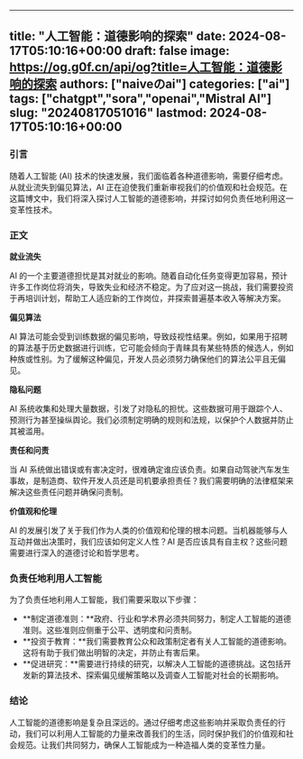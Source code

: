 
---
title: "人工智能：道德影响的探索"
date: 2024-08-17T05:10:16+00:00
draft: false
image: https://og.g0f.cn/api/og?title=人工智能：道德影响的探索
authors: ["naiveのai"]
categories: ["ai"]
tags: ["chatgpt","sora","openai","Mistral AI"]
slug: "20240817051016"
lastmod: 2024-08-17T05:10:16+00:00
---
### 引言

随着人工智能 (AI) 技术的快速发展，我们面临着各种道德影响，需要仔细考虑。从就业流失到偏见算法，AI 正在迫使我们重新审视我们的价值观和社会规范。在这篇博文中，我们将深入探讨人工智能的道德影响，并探讨如何负责任地利用这一变革性技术。

### 正文

**就业流失**

AI 的一个主要道德担忧是其对就业的影响。随着自动化任务变得更加容易，预计许多工作岗位将消失，导致失业和经济不稳定。为了应对这一挑战，我们需要投资于再培训计划，帮助工人适应新的工作岗位，并探索普遍基本收入等解决方案。

**偏见算法**

AI 算法可能会受到训练数据的偏见影响，导致歧视性结果。例如，如果用于招聘的算法基于历史数据进行训练，它可能会倾向于青睐具有某些特质的候选人，例如种族或性别。为了缓解这种偏见，开发人员必须努力确保他们的算法公平且无偏见。

**隐私问题**

AI 系统收集和处理大量数据，引发了对隐私的担忧。这些数据可用于跟踪个人、预测行为甚至操纵舆论。我们必须制定明确的规则和法规，以保护个人数据并防止其被滥用。

**责任和问责**

当 AI 系统做出错误或有害决定时，很难确定谁应该负责。如果自动驾驶汽车发生事故，是制造商、软件开发人员还是司机要承担责任？我们需要明确的法律框架来解决这些责任问题并确保问责制。

**价值观和伦理**

AI 的发展引发了关于我们作为人类的价值观和伦理的根本问题。当机器能够与人互动并做出决策时，我们应该如何定义人性？AI 是否应该具有自主权？这些问题需要进行深入的道德讨论和哲学思考。

### 负责任地利用人工智能

为了负责任地利用人工智能，我们需要采取以下步骤：

* **制定道德准则：**政府、行业和学术界必须共同努力，制定人工智能的道德准则。这些准则应侧重于公平、透明度和问责制。
* **投资于教育：**我们需要教育公众和政策制定者有关人工智能的道德影响。这将有助于我们做出明智的决定，并防止有害后果。
* **促进研究：**需要进行持续的研究，以解决人工智能的道德挑战。这包括开发新的算法技术、探索偏见缓解策略以及调查人工智能对社会的长期影响。

### 结论

人工智能的道德影响是复杂且深远的。通过仔细考虑这些影响并采取负责任的行动，我们可以利用人工智能的力量来改善我们的生活，同时保护我们的价值观和社会规范。让我们共同努力，确保人工智能成为一种造福人类的变革性力量。